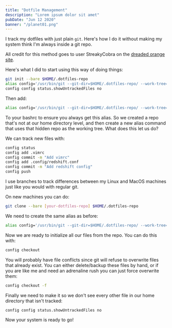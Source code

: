 ```yaml
---
title: "Dotfile Management"
description: "Lorem ipsum dolor sit amet"
pubDate: "Jun 12 2020"
banner: "/planet01.png"
---
```


I track my dotfiles with just plain `git`. Here's how I do it without making my system
think I'm always inside a git repo.

All credit for this method goes to user StreakyCobra on the
[dreaded orange site](https://news.ycombinator.com/item?id=11070797).

Here's what I did to start using this way of doing things:

```bash
git init --bare $HOME/.dotfiles-repo
alias config='/usr/bin/git --git-dir=$HOME/.dotfiles-repo/ --work-tree=$HOME'
config config status.showUntrackedFiles no
```

Then add:

```bash
alias config='/usr/bin/git --git-dir=$HOME/.dotfiles-repo/ --work-tree=$HOME'
```

To your bashrc to ensure you always get this alias. So we created a repo that's not at our home directory level, and then create a new alias command
that uses that hidden repo as the working tree. What does this let us do?

We can track new files with:

```bash
config status
config add .vimrc
config commit -m "Add vimrc"
config add .config/redshift.conf
config commit -m "Add redshift config"
config push
```

I use branches to track differences between my Linux and MacOS machines just like you would with regular git.

On new machines you can do:

```bash
git clone --bare [your-dotfiles-repo] $HOME/.dotfiles-repo
```

We need to create the same alias as before:

```bash
alias config='/usr/bin/git --git-dir=$HOME/.dotfiles-repo/ --work-tree=$HOME'
```

Now we are ready to initialize all our files from the repo. You can do this with:

```bash
config checkout
```

You will probably have file conflicts since git will refuse to overwrite files that already exist. You can either delete/backup these files by hand, or if you are like me and need an adrenaline rush you can just force overwrite them:

```bash
config checkout -f
```

Finally we need to make it so we don't see every other file in our home directory
that isn't tracked:

```bash
config config status.showUntrackedFiles no
```

Now your system is ready to go!
